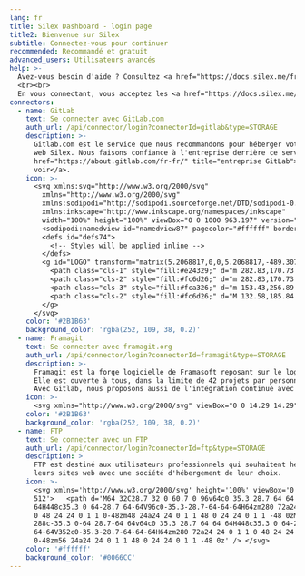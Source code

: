 ```yaml
---
lang: fr
title: Silex Dashboard - login page
title2: Bienvenue sur Silex
subtitle: Connectez-vous pour continuer
recommended: Recommandé et gratuit
advanced_users: Utilisateurs avancés
help: >-
  Avez-vous besoin d'aide ? Consultez <a href="https://docs.silex.me/fr/user/login" target="_blank">la documentation</a>.
  <br><br>
  En vous connectant, vous acceptez les <a href="https://docs.silex.me/fr/terms" target="_blank">conditions d'utilisation</a> et la <a href="https://docs.silex.me/fr/security" target="_blank">politique de confidentialité</a>.
connectors:
  - name: GitLab
    text: Se connecter avec GitLab.com
    auth_url: /api/connector/login?connectorId=gitlab&type=STORAGE
    description: >-
      Gitlab.com est le service que nous recommandons pour héberger votre site
      web Silex. Nous faisons confiance à l'entreprise derrière ce service, <a
      href="https://about.gitlab.com/fr-fr/" title="entreprise GitLab">allez les
      voir</a>.
    icon: >-
      <svg xmlns:svg="http://www.w3.org/2000/svg"
        xmlns="http://www.w3.org/2000/svg"
        xmlns:sodipodi="http://sodipodi.sourceforge.net/DTD/sodipodi-0.dtd"
        xmlns:inkscape="http://www.inkscape.org/namespaces/inkscape"
        width="100%" height="100%" viewBox="0 0 1000 963.197" version="1.1" id="svg85">
        <sodipodi:namedview id="namedview87" pagecolor="#ffffff" bordercolor="#666666" borderopacity="1.0" inkscape:pageshadow="2" inkscape:pageopacity="0.0" inkscape:pagecheckerboard="0" showgrid="false" inkscape:zoom="1" inkscape:cx="991.5" inkscape:cy="964.5" inkscape:window-width="1126" inkscape:window-height="895" inkscape:window-x="774" inkscape:window-y="12" inkscape:window-maximized="0" inkscape:current-layer="svg85" />
        <defs id="defs74">
          <!-- Styles will be applied inline -->
        </defs>
        <g id="LOGO" transform="matrix(5.2068817,0,0,5.2068817,-489.30756,-507.76085)">
          <path class="cls-1" style="fill:#e24329;" d="m 282.83,170.73 -0.27,-0.69 -26.14,-68.22 a 6.81,6.81 0 0 0 -2.69,-3.24 7,7 0 0 0 -8,0.43 7,7 0 0 0 -2.32,3.52 l -17.65,54 h -71.47 l -17.65,-54 a 6.86,6.86 0 0 0 -2.32,-3.53 7,7 0 0 0 -8,-0.43 6.87,6.87 0 0 0 -2.69,3.24 L 97.44,170 l -0.26,0.69 a 48.54,48.54 0 0 0 16.1,56.1 l 0.09,0.07 0.24,0.17 39.82,29.82 19.7,14.91 12,9.06 a 8.07,8.07 0 0 0 9.76,0 l 12,-9.06 19.7,-14.91 40.06,-30 0.1,-0.08 a 48.56,48.56 0 0 0 16.08,-56.04 z" id="path76" />
          <path class="cls-2" style="fill:#fc6d26;" d="m 282.83,170.73 -0.27,-0.69 a 88.3,88.3 0 0 0 -35.15,15.8 L 190,229.25 c 19.55,14.79 36.57,27.64 36.57,27.64 l 40.06,-30 0.1,-0.08 a 48.56,48.56 0 0 0 16.1,-56.08 z" id="path78" />
          <path class="cls-3" style="fill:#fca326;" d="m 153.43,256.89 19.7,14.91 12,9.06 a 8.07,8.07 0 0 0 9.76,0 l 12,-9.06 19.7,-14.91 c 0,0 -17.04,-12.89 -36.59,-27.64 -19.55,14.75 -36.57,27.64 -36.57,27.64 z" id="path80" />
          <path class="cls-2" style="fill:#fc6d26;" d="M 132.58,185.84 A 88.19,88.19 0 0 0 97.44,170 l -0.26,0.69 a 48.54,48.54 0 0 0 16.1,56.1 l 0.09,0.07 0.24,0.17 39.82,29.82 c 0,0 17,-12.85 36.57,-27.64 z" id="path82" />
        </g>
      </svg>
    color: '#2B1B63'
    background_color: 'rgba(252, 109, 38, 0.2)'
  - name: Framagit
    text: Se connecter avec framagit.org
    auth_url: /api/connector/login?connectorId=framagit&type=STORAGE
    description: >-
      Framagit est la forge logicielle de Framasoft reposant sur le logiciel Gitlab.
      Elle est ouverte à tous, dans la limite de 42 projets par personne. Les projets peuvent être publics ou privés.
      Avec Gitlab, nous proposons aussi de l'intégration continue avec GitlabCI et l'hébergement de pages statiques avec Gitlab Pages (voir notre documentation)
    icon: >-
      <svg xmlns="http://www.w3.org/2000/svg" viewBox="0 0 14.29 14.29"><g fill="#725794" transform="matrix(.02569 0 0 .02569 -.25 -.08)"><circle cx="74.91" cy="180.35" r="55"/><circle cx="137.6" cy="317.44" r="42.5"/><circle cx="189.82" cy="434.27" r="31"/></g><g fill="#dd6418" transform="matrix(.02569 0 0 .02569 -.25 -.08)"><circle cx="515.92" cy="412.86" r="26"/><circle cx="499.71" cy="484.31" r="21"/></g><path fill="#dd6418" d="M12.24 3.93c-.15.05-.64-.02-.64-.02.14.09.23.33.22.5-.48-.06-.67-.22-1.11-.45 0 0 .3.36.6.57.54.41 1.03.9 1.33 1.37.15.23.19.26.2.16a3.3 3.3 0 00-.52-1.87c-.06-.09-.07-.19-.08-.26z"/><path d="M.68.2C.53.2.45.33.56.43 5.51 2.78 4.78 5 5.42 7.55c.17.69 1.32 6.06 7.37 6.58.23.02.3-.25.06-.31-4.94-1.32-6.13-9.95-2.68-10.27.48-.04.63.16 1 .28.36.12.93.16 1.1.13.32-.6-.25-1.28-.73-1.78.52-.34 2.2-.71 2.4-.8.13-.05.07-.25-.04-.27-.77.05-2.6.2-3.43.52-1.45-.88-3.34-.2-4.3 1.3C5.19 1.5 3.81 1.08.67.2zM8.8 1.54c.74 0 .72.31-.24.64a3.76 3.76 0 00-2.38 2.2c-.11-.17.43-2.56 2.62-2.84z"/></svg>
    color: '#2B1B63'
    background_color: 'rgba(252, 109, 38, 0.2)'
  - name: FTP
    text: Se connecter avec un FTP
    auth_url: /api/connector/login?connectorId=ftp&type=STORAGE
    description: >
      FTP est destiné aux utilisateurs professionnels qui souhaitent héberger
      leurs sites web avec une société d'hébergement de leur choix.
    icon: >-
      <svg xmlns='http://www.w3.org/2000/svg' height='100%' viewBox='0 0 512
      512'>   <path d='M64 32C28.7 32 0 60.7 0 96v64c0 35.3 28.7 64 64
      64H448c35.3 0 64-28.7 64-64V96c0-35.3-28.7-64-64-64H64zm280 72a24 24 0 1 1
      0 48 24 24 0 1 1 0-48zm48 24a24 24 0 1 1 48 0 24 24 0 1 1 -48 0zM64
      288c-35.3 0-64 28.7-64 64v64c0 35.3 28.7 64 64 64H448c35.3 0 64-28.7
      64-64V352c0-35.3-28.7-64-64-64H64zm280 72a24 24 0 1 1 0 48 24 24 0 1 1
      0-48zm56 24a24 24 0 1 1 48 0 24 24 0 1 1 -48 0z' /> </svg>
    color: '#ffffff'
    background_color: '#0066CC'
---
```


